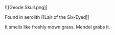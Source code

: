 ![[Geode Skull.png]]

Found in aerolith [[Lair of the Six-Eyed]]

It smells like freshly mown grass. Mendel grabs it.

